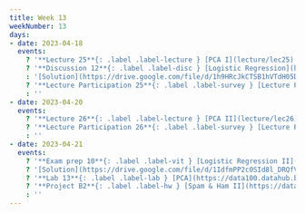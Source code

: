 ```yaml
---
title: Week 13
weekNumber: 13
days:
- date: 2023-04-18
  events:
    ? '**Lecture 25**{: .label .label-lecture } [PCA I](lecture/lec25)'
    ? '**Discussion 12**{: .label .label-disc } [Logistic Regression](https://drive.google.com/file/d/1VQ4R-jgvzWOmoQYScBnoR-DbpXlVIHFz/view?usp=sharing)' 
    : '[Solution](https://drive.google.com/file/d/1h9HRcJkCTSB1hVTdH05DBt3jA9-fz9h1/view?usp=sharing)'
    ? '**Lecture Participation 25**{: .label .label-survey } [Lecture Participation 25](https://app.sli.do/event/byycxcVGbDTdBNZLxFqSDB/embed/polls/c957d4a6-de32-4311-bdb2-321fb6adc73b)'
    : ''
- date: 2023-04-20
  events:
    ? '**Lecture 26**{: .label .label-lecture } [PCA II](lecture/lec26)'
    ? '**Lecture Participation 26**{: .label .label-survey } [Lecture Participation 26](https://app.sli.do/event/1ApfrJ86B4e4Nh4nd1Yawf/embed/polls/de98e3aa-e188-4127-956b-24ece1988aec)'
    : ''
- date: 2023-04-21
  events:
    ? '**Exam prep 10**{: .label .label-vit } [Logistic Regression II](https://drive.google.com/file/d/1MlaberSFOBwnjaBzdDRCaJDVMMcnYZAo/view?usp=sharing)'
    ? '[Solution](https://drive.google.com/file/d/1IdfmPP2c0SId8l_DRQfVZhuhSGXtK66-/view?usp=sharing)'
    ? '**Lab 13**{: .label .label-lab } [PCA](https://data100.datahub.berkeley.edu/hub/user-redirect/git-pull?repo=https%3A%2F%2Fgithub.com%2FDS-100%2Fsp23&branch=main&urlpath=lab%2Ftree%2Fsp23%2Flab%2Flab13%2Flab13.ipynb) (due Apr 25)'
    ? '**Project B2**{: .label .label-hw } [Spam & Ham II](https://data100.datahub.berkeley.edu/hub/user-redirect/git-pull?repo=https%3A%2F%2Fgithub.com%2FDS-100%2Fsp23&branch=main&urlpath=lab%2Ftree%2Fsp23%2Fproj%2FprojB2%2FprojB2.ipynb) (due Apr 27)'
    : ''
---
```

